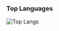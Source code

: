 ### Top Languages
 ![Top Langs](https://github-readme-stats.vercel.app/api/top-langs/?username=hurkandogan&layout=compact)
